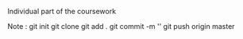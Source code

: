 Individual part of the coursework

Note : git init
       git clone
       git add .
       git commit -m ''
       git push origin master